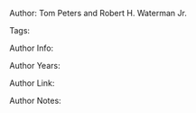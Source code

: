 Author: Tom Peters and Robert H. Waterman Jr.

Tags:

Author Info:  

Author Years: 

Author Link:  

Author Notes:


